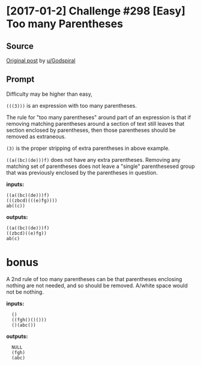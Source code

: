 # [2017-01-2] Challenge #298 [Easy] Too many Parentheses

## Source

[Original post](https://old.reddit.com/r/dailyprogrammer/comments/5llkbj/2017012_challenge_298_easy_too_many_parentheses/) by [u/Godspiral](https://old.reddit.com/user/Godspiral)

## Prompt

Difficulty may be higher than easy,

`(((3)))` is an expression with too many parentheses.

The rule for "too many parentheses" around part of an expression is that if removing matching parentheses around a section of text still leaves that section enclosed by parentheses, then those parentheses should be removed as extraneous.

`(3)` is the proper stripping of extra parentheses in above example.

`((a((bc)(de)))f)` does not have any extra parentheses.  Removing any matching set of parentheses does not leave a "single" parenthesesed group that was previously enclosed by the parentheses in question.

**inputs:**

    ((a((bc)(de)))f)
    (((zbcd)(((e)fg))))
    ab((c))

**outputs:**

    ((a((bc)(de)))f)
    ((zbcd)((e)fg))
    ab(c)

# bonus
A 2nd rule of too many parentheses can be that parentheses enclosing nothing are not needed, and so should be removed.  A/white space would not be nothing.

**inputs:**

      ()
      ((fgh()()()))
      ()(abc())

**outputs:**

      NULL
      (fgh)
      (abc)
